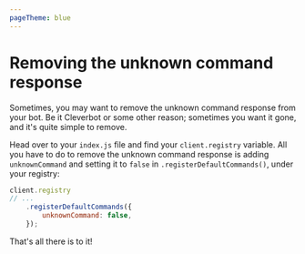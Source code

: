 ```yaml
---
pageTheme: blue
---
```


# Removing the unknown command response

Sometimes, you may want to remove the unknown command response from your bot. Be it Cleverbot or some other reason; sometimes you want it gone, and it's quite simple to remove.

Head over to your `index.js` file and find your `client.registry` variable. All you have to do to remove the unknown command response is adding `unknownCommand` and setting it to `false` in `.registerDefaultCommands()`, under your registry:

```js {3-5}
client.registry
// ...
	.registerDefaultCommands({
		unknownCommand: false,
	});
```

That's all there is to it!
